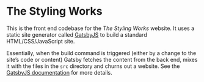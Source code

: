 # The Styling Works
This is the front end codebase for the *The Styling Works* website. It uses a static site generator called [GatsbyJS](https://www.gatsbyjs.com/) to build a standard HTML/CSS/JavaScript site. 

Essentially, when the build command is triggered (either by a change to the site’s code or content) Gatsby fetches the content from the back end, mixes it with the files in the `src` directory and churns out a website. See the [GatsbyJS documentation](https://www.gatsbyjs.com/docs/) for more details.
